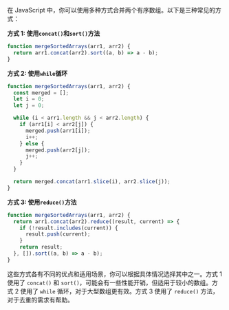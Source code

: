 在 JavaScript 中，你可以使用多种方式合并两个有序数组。以下是三种常见的方式：

**方式 1: 使用`concat()`和`sort()`方法**

```javascript
function mergeSortedArrays(arr1, arr2) {
  return arr1.concat(arr2).sort((a, b) => a - b);
}
```

**方式 2: 使用`while`循环**

```javascript
function mergeSortedArrays(arr1, arr2) {
  const merged = [];
  let i = 0;
  let j = 0;

  while (i < arr1.length && j < arr2.length) {
    if (arr1[i] < arr2[j]) {
      merged.push(arr1[i]);
      i++;
    } else {
      merged.push(arr2[j]);
      j++;
    }
  }

  return merged.concat(arr1.slice(i), arr2.slice(j));
}
```

**方式 3: 使用`reduce()`方法**

```javascript
function mergeSortedArrays(arr1, arr2) {
  return arr1.concat(arr2).reduce((result, current) => {
    if (!result.includes(current)) {
      result.push(current);
    }
    return result;
  }, []).sort((a, b) => a - b);
}
```

这些方式各有不同的优点和适用场景，你可以根据具体情况选择其中之一。方式 1 使用了 `concat()` 和 `sort()`，可能会有一些性能开销，但适用于较小的数组。方式 2 使用了 `while` 循环，对于大型数组更有效。方式 3 使用了 `reduce()` 方法，对于去重的需求有帮助。
